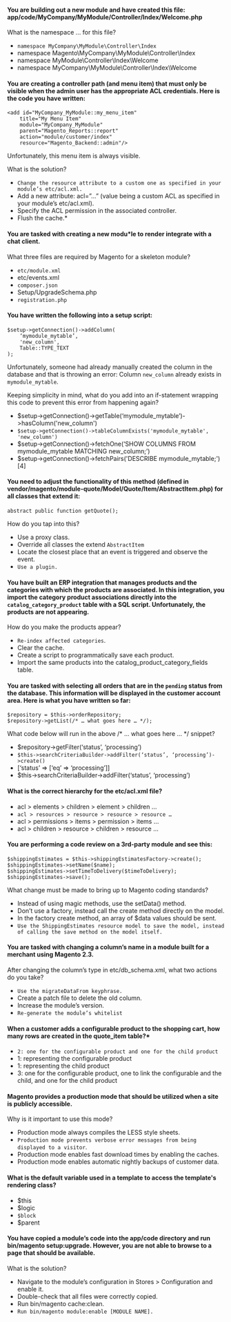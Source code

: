 #### You are building out a new module and have created this file: app/code/MyCompany/MyModule/Controller/Index/Welcome.php
What is the namespace … for this file?

* `namespace MyCompany\MyModule\Controller\Index`
* namespace Magento\MyCompany\MyModule\Controller\Index
* namespace MyModule\Controller\Index\Welcome
* namespace MyCompany\MyModule\Controller\Index\Welcome

#### You are creating a controller path (and menu item) that must only be visible when the admin user has the appropriate ACL credentials. Here is the code you have written:
    <add id="MyCompany_MyModule::my_menu_item" 
        title="My Menu Item" 
        module="MyCompany_MyModule" 
        parent="Magento_Reports::report" 
        action="module/customer/index" 
        resource="Magento_Backend::admin"/>

Unfortunately, this menu item is always visible. 

What is the solution?
* `Change the resource attribute to a custom one as specified in your module’s etc/acl.xml.`
* Add a new attribute: acl=”...” (value being a custom ACL as specified in your module’s etc/acl.xml).
* Specify the ACL permission in the associated controller.
* Flush the cache.*

#### You are tasked with creating a new modu*le to render integrate with a chat client.

What three files are required by Magento for a skeleton module?
* `etc/module.xml`
* etc/events.xml
* `composer.json`
* Setup/UpgradeSchema.php
* `registration.php`

#### You have written the following into a setup script:
    $setup->getConnection()->addColumn(
        ‘mymodule_mytable’,
        'new_column',
        Table::TYPE_TEXT
    );

Unfortunately, someone had already manually created the column in the database and that is throwing an error: Column `new_column` already exists in `mymodule_mytable`. 

Keeping simplicity in mind, what do you add into an if-statement wrapping this code to prevent this error from happening again?

* $setup->getConnection()->getTable(‘mymodule_mytable’)->hasColumn('new_column')
* `$setup->getConnection()->tableColumnExists('mymodule_mytable', 'new_column')`
* $setup->getConnection()->fetchOne(‘SHOW COLUMNS FROM mymodule_mytable MATCHING new_column;’)
* $setup->getConnection()->fetchPairs('DESCRIBE mymodule_mytable;')[4]

#### You need to adjust the functionality of this method (defined in vendor/magento/module-quote/Model/Quote/Item/AbstractItem.php) for all classes that extend it:

    abstract public function getQuote();

How do you tap into this?

* Use a proxy class.
* Override all classes the extend `AbstractItem`
* Locate the closest place that an event is triggered and observe the event.
* `Use a plugin.`

#### You have built an ERP integration that manages products and the categories with which the products are associated. In this integration, you import the category product associations directly into the `catalog_category_product` table with a SQL script. Unfortunately, the products are not appearing. 

How do you make the products appear?

* `Re-index affected categories`.
* Clear the cache.
* Create a script to programmatically save each product.
* Import the same products into the catalog_product_category_fields table.


#### You are tasked with selecting all orders that are in the `pending` status from the database. This information will be displayed in the customer account area. Here is what you have written so far:

    $repository = $this->orderRepository;
    $repository->getList(/* … what goes here … */);

What code below will run in the above /* … what goes here … */ snippet?

* $repository->getFilter(‘status’, ‘processing’)
* `$this->searchCriteriaBuilder->addFilter(‘status’, ‘processing’)->create()`
* [‘status’ => [‘eq’ => ‘processing’]]
* $this->searchCriteriaBuilder->addFilter(‘status’, ‘processing’)

#### What is the correct hierarchy for the etc/acl.xml file?

* acl > elements > children > element > children …
* `acl > resources > resource > resource > resource …`
* acl > permissions > items > permission > items …
* acl > children > resource > children > resource …

#### You are performing a code review on a 3rd-party module and see this:
    $shippingEstimates = $this->shippingEstimatesFactory->create();
    $shippingEstimates->setName($name);
    $shippingEstimates->setTimeToDelivery($timeToDelivery);
    $shippingEstimates->save();

What change must be made to bring up to Magento coding standards?

* Instead of using magic methods, use the setData() method.
* Don’t use a factory, instead call the create method directly on the model.
* In the factory create method, an array of $data values should be sent.
* `Use the ShippingEstimates resource model to save the model, instead of calling the save method on the model itself.`

#### You are tasked with changing a column’s name in a module built for a merchant using Magento 2.3. 

After changing the column’s type in etc/db_schema.xml, what two actions do you take?

* `Use the migrateDataFrom keyphrase.`
* Create a patch file to delete the old column.
* Increase the module’s version.
* `Re-generate the module’s whitelist`

#### When a customer adds a configurable product to the shopping cart, how many rows are created in the quote_item table?*

* `2: one for the configurable product and one for the child product`
* 1: representing the configurable product
* 1: representing the child product
* 3: one for the configurable product, one to link the configurable and the child, and one for the child product

#### Magento provides a production mode that should be utilized when a site is publicly accessible. 
Why is it important to use this mode?

* Production mode always compiles the LESS style sheets.
* `Production mode prevents verbose error messages from being displayed to a visitor`.
* Production mode enables fast download times by enabling the caches.
* Production mode enables automatic nightly backups of customer data.


#### What is the default variable used in a template to access the template's rendering class?

* $this
* $logic
* `$block`
* $parent

#### You have copied a module’s code into the app/code directory and run bin/magento setup:upgrade. However, you are not able to browse to a page that should be available. 

 What is the solution?
* Navigate to the module’s configuration in Stores > Configuration and enable it.
* Double-check that all files were correctly copied.
* Run bin/magento cache:clean.
* `Run bin/magento module:enable [MODULE NAME].`